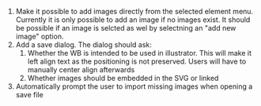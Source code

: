 1. Make it possible to add images directly from the selected element menu. Currently it is only possible to add an image if no images exist. It should be possible if an image is selcted as wel by selectning an "add new image" option.
2. Add a save dialog. The dialog should ask:
    1. Whether the WB is intended to be used in illustrator. This will make it left align text as the positioning is not preserved. Users will have to manually center align afterwards
    2. Whether images should be embedded in the SVG or linked
3. Automatically prompt the user to import missing images when opening a save file